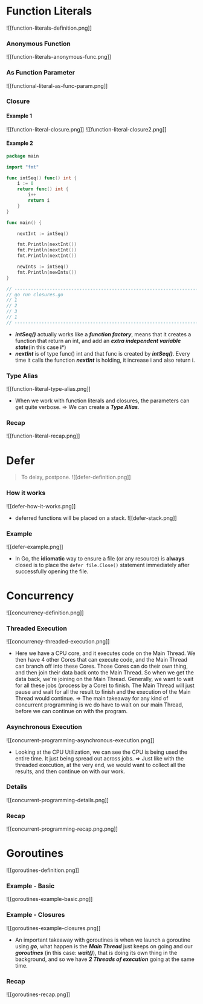 # Function Literals
![[function-literals-definition.png]]

### Anonymous Function
![[function-literals-anonymous-func.png]]

### As Function Parameter
![[functional-literal-as-func-param.png]]
### Closure
#### Example 1
![[function-literal-closure.png]]
![[function-literal-closure2.png]]

#### Example 2
```go
package main

import "fmt"

func intSeq() func() int {
    i := 0
    return func() int {
        i++
        return i
    }
}

func main() {

    nextInt := intSeq()

    fmt.Println(nextInt())
    fmt.Println(nextInt())
    fmt.Println(nextInt())

    newInts := intSeq()
    fmt.Println(newInts())
}

// ---------------------------------------------------------------------------
// go run closures.go
// 1
// 2
// 3
// 1
// ---------------------------------------------------------------------------
```


- ***intSeq()*** actually works like a ***function factory***, means that it creates a function that return an int, and add an ***extra independent variable state***(in this case **i***)
- ***nextInt*** is of type func() int and that func is created by ***intSeq()***. Every time it calls the function ***nextInt*** is holding, it increase i and also return i.

### Type Alias
![[function-literal-type-alias.png]]
- When we work with function literals and closures, the parameters can get quite verbose.
=> We can create a ***Type Alias***.

### Recap
![[function-literal-recap.png]]

# Defer
> To delay, postpone.
![[defer-definition.png]]

### How it works
![[defer-how-it-works.png]]
- deferred functions will be placed on a stack. 
![[defer-stack.png]]

### Example
![[defer-example.png]]
- In Go, the **idiomatic** way to ensure a file (or any resource) is **always** closed is to place the `defer file.Close()` statement immediately after successfully opening the file.

# Concurrency
![[concurrency-definition.png]]

### Threaded Execution
![[concurrency-threaded-execution.png]]
- Here we have a CPU core, and it executes code on the Main Thread. We then have 4 other Cores that can execute code, and the Main Thread can branch off into these Cores. Those Cores can do their own thing, and then join their data back onto the Main Thread. So when we get the data back, we're joining on the Main Thread. Generally, we want to wait for all these jobs (process by a Core) to finish. The Main Thread will just pause and wait for all the result to finish and the execution of the Main Thread would continue.
=> The main takeaway for any kind of concurrent programming is we do have to wait on our main Thread, before we can continue on with the program. 

### Asynchronous Execution
![[concurrent-programming-asynchronous-execution.png]]
- Looking at the CPU Utilization, we can see the CPU is being used the entire time. It just being spread out across jobs.
=> Just like with the threaded execution, at the very end, we would want to collect all the results, and then continue on with our work.

### Details
![[concurrent-programming-details.png]]
### Recap
![[concurrent-programming-recap.png.png]]

# Goroutines
![[goroutines-definition.png]]
### Example - Basic
![[goroutines-example-basic.png]]

### Example - Closures
![[goroutines-example-closures.png]]
- An important takeaway with goroutines is when we launch a goroutine using ***go***, what happen is the ***Main Thread*** just keeps on going and our ***goroutines*** (in this case: ***wait()***), that is doing its own thing in the background, and so we have ***2 Threads of execution*** going at the same time.

### Recap
![[goroutines-recap.png]]